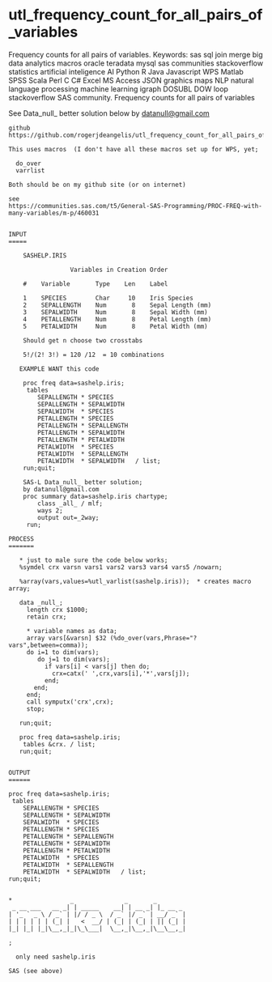 # utl_frequency_count_for_all_pairs_of_variables
Frequency counts for all pairs of variables. Keywords: sas sql join merge big data analytics macros oracle teradata mysql sas communities stackoverflow statistics artificial inteligence AI Python R Java Javascript WPS Matlab SPSS Scala Perl C C# Excel MS Access JSON graphics maps NLP natural language processing machine learning igraph DOSUBL DOW loop stackoverflow SAS community.
    Frequency counts for all pairs of variables

   See Data_null_ better solution below
   by datanull@gmail.com

    github
    https://github.com/rogerjdeangelis/utl_frequency_count_for_all_pairs_of_variables

    This uses macros  (I don't have all these macros set up for WPS, yet;

      do_over
      varrlist

    Both should be on my github site (or on internet)

    see
    https://communities.sas.com/t5/General-SAS-Programming/PROC-FREQ-with-many-variables/m-p/460031


    INPUT
    =====

        SASHELP.IRIS

                     Variables in Creation Order

        #    Variable       Type    Len    Label

        1    SPECIES        Char     10    Iris Species
        2    SEPALLENGTH    Num       8    Sepal Length (mm)
        3    SEPALWIDTH     Num       8    Sepal Width (mm)
        4    PETALLENGTH    Num       8    Petal Length (mm)
        5    PETALWIDTH     Num       8    Petal Width (mm)

        Should get n choose two crosstabs

        5!/(2! 3!) = 120 /12  = 10 combinations

       EXAMPLE WANT this code

        proc freq data=sashelp.iris;
         tables
            SEPALLENGTH * SPECIES
            SEPALLENGTH * SEPALWIDTH
            SEPALWIDTH  * SPECIES
            PETALLENGTH * SPECIES
            PETALLENGTH * SEPALLENGTH
            PETALLENGTH * SEPALWIDTH
            PETALLENGTH * PETALWIDTH
            PETALWIDTH  * SPECIES
            PETALWIDTH  * SEPALLENGTH
            PETALWIDTH  * SEPALWIDTH   / list;
        run;quit;
        
        SAS-L Data_null_ better solution;
        by datanull@gmail.com
        proc summary data=sashelp.iris chartype;
            class _all_ / mlf;
            ways 2;
            output out=_2way;  
         run;

    PROCESS
    =======

       * just to male sure the code below works;
       %symdel crx varsn vars1 vars2 vars3 vars4 vars5 /nowarn;

       %array(vars,values=%utl_varlist(sashelp.iris));  * creates macro array;

       data _null_;
         length crx $1000;
         retain crx;

         * variable names as data;
         array vars[&varsn] $32 (%do_over(vars,Phrase="?vars",between=comma));
         do i=1 to dim(vars);
            do j=1 to dim(vars);
              if vars[i] < vars[j] then do;
                crx=catx(' ',crx,vars[i],'*',vars[j]);
              end;
           end;
         end;
         call symputx('crx',crx);
         stop;

       run;quit;

       proc freq data=sashelp.iris;
        tables &crx. / list;
       run;quit;


    OUTPUT
    ======

    proc freq data=sashelp.iris;
     tables
        SEPALLENGTH * SPECIES
        SEPALLENGTH * SEPALWIDTH
        SEPALWIDTH  * SPECIES
        PETALLENGTH * SPECIES
        PETALLENGTH * SEPALLENGTH
        PETALLENGTH * SEPALWIDTH
        PETALLENGTH * PETALWIDTH
        PETALWIDTH  * SPECIES
        PETALWIDTH  * SEPALLENGTH
        PETALWIDTH  * SEPALWIDTH   / list;
    run;quit;


    *                _              _       _
     _ __ ___   __ _| | _____    __| | __ _| |_ __ _
    | '_ ` _ \ / _` | |/ / _ \  / _` |/ _` | __/ _` |
    | | | | | | (_| |   <  __/ | (_| | (_| | || (_| |
    |_| |_| |_|\__,_|_|\_\___|  \__,_|\__,_|\__\__,_|

    ;

      only need sashelp.iris

    SAS (see above)


